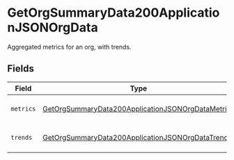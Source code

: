 # GetOrgSummaryData200ApplicationJSONOrgData

Aggregated metrics for an org, with trends.


## Fields

| Field                                                                                                                             | Type                                                                                                                              | Required                                                                                                                          | Description                                                                                                                       |
| --------------------------------------------------------------------------------------------------------------------------------- | --------------------------------------------------------------------------------------------------------------------------------- | --------------------------------------------------------------------------------------------------------------------------------- | --------------------------------------------------------------------------------------------------------------------------------- |
| `metrics`                                                                                                                         | [GetOrgSummaryData200ApplicationJSONOrgDataMetrics](../../models/operations/GetOrgSummaryData200ApplicationJSONOrgDataMetrics.md) | :heavy_check_mark:                                                                                                                | Metrics for a single org metrics.                                                                                                 |
| `trends`                                                                                                                          | [GetOrgSummaryData200ApplicationJSONOrgDataTrends](../../models/operations/GetOrgSummaryData200ApplicationJSONOrgDataTrends.md)   | :heavy_check_mark:                                                                                                                | Trends for a single org.                                                                                                          |